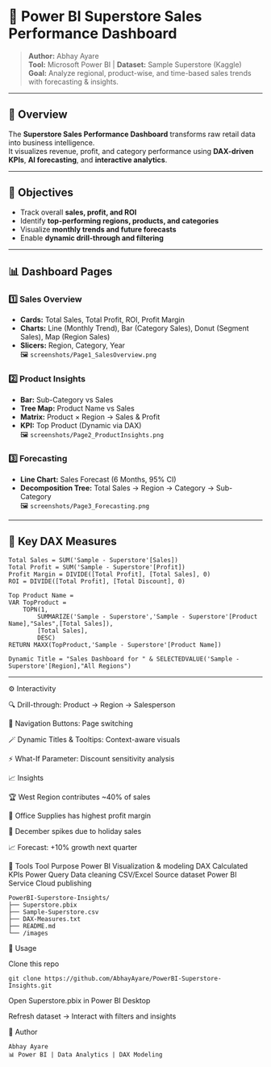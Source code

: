 # 🌌 Power BI Superstore Sales Performance Dashboard

> **Author:** Abhay Ayare  
> **Tool:** Microsoft Power BI | **Dataset:** Sample Superstore (Kaggle)  
> **Goal:** Analyze regional, product-wise, and time-based sales trends with forecasting & insights.

---

## 🧠 Overview
The **Superstore Sales Performance Dashboard** transforms raw retail data into business intelligence.  
It visualizes revenue, profit, and category performance using **DAX-driven KPIs**, **AI forecasting**, and **interactive analytics**.

---

## 🎯 Objectives
- Track overall **sales, profit, and ROI**  
- Identify **top-performing regions, products, and categories**  
- Visualize **monthly trends and future forecasts**  
- Enable **dynamic drill-through and filtering**

---

## 📊 Dashboard Pages

### 1️⃣ Sales Overview
- **Cards:** Total Sales, Total Profit, ROI, Profit Margin  
- **Charts:** Line (Monthly Trend), Bar (Category Sales), Donut (Segment Sales), Map (Region Sales)  
- **Slicers:** Region, Category, Year  
🖼️ `screenshots/Page1_SalesOverview.png`

### 2️⃣ Product Insights
- **Bar:** Sub-Category vs Sales  
- **Tree Map:** Product Name vs Sales  
- **Matrix:** Product × Region → Sales & Profit  
- **KPI:** Top Product (Dynamic via DAX)  
🖼️ `screenshots/Page2_ProductInsights.png`

### 3️⃣ Forecasting
- **Line Chart:** Sales Forecast (6 Months, 95% CI)  
- **Decomposition Tree:** Total Sales → Region → Category → Sub-Category  
🖼️ `screenshots/Page3_Forecasting.png`

---

## 🧮 Key DAX Measures
```DAX
Total Sales = SUM('Sample - Superstore'[Sales])
Total Profit = SUM('Sample - Superstore'[Profit])
Profit Margin = DIVIDE([Total Profit], [Total Sales], 0)
ROI = DIVIDE([Total Profit], [Total Discount], 0)

Top Product Name =
VAR TopProduct =
    TOPN(1,
        SUMMARIZE('Sample - Superstore','Sample - Superstore'[Product Name],"Sales",[Total Sales]),
        [Total Sales],
        DESC)
RETURN MAXX(TopProduct,'Sample - Superstore'[Product Name])

Dynamic Title = "Sales Dashboard for " & SELECTEDVALUE('Sample - Superstore'[Region],"All Regions")
```
---

⚙️ Interactivity

🔍 Drill-through: Product → Region → Salesperson

🧭 Navigation Buttons: Page switching

🪄 Dynamic Titles & Tooltips: Context-aware visuals

⚡ What-If Parameter: Discount sensitivity analysis

📈 Insights

🏆 West Region contributes ~40% of sales

💼 Office Supplies has highest profit margin

🎁 December spikes due to holiday sales

📈 Forecast: +10% growth next quarter


🧰 Tools
Tool	Purpose
Power BI	Visualization & modeling
DAX	Calculated KPIs
Power Query	Data cleaning
CSV/Excel	Source dataset
Power BI Service	Cloud publishing

```📂 Folder Structure
PowerBI-Superstore-Insights/
├── Superstore.pbix
├── Sample-Superstore.csv
├── DAX-Measures.txt
├── README.md
└── /images
```
🚀 Usage

Clone this repo
```
git clone https://github.com/AbhayAyare/PowerBI-Superstore-Insights.git
```

Open Superstore.pbix in Power BI Desktop

Refresh dataset → Interact with filters and insights

💼 Author
```
Abhay Ayare
📊 Power BI | Data Analytics | DAX Modeling
```
